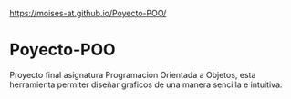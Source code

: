 https://moises-at.github.io/Poyecto-POO/


# Poyecto-POO
Proyecto final asignatura Programacion Orientada a Objetos, esta herramienta permiter diseñar graficos de una manera sencilla e intuitiva.
